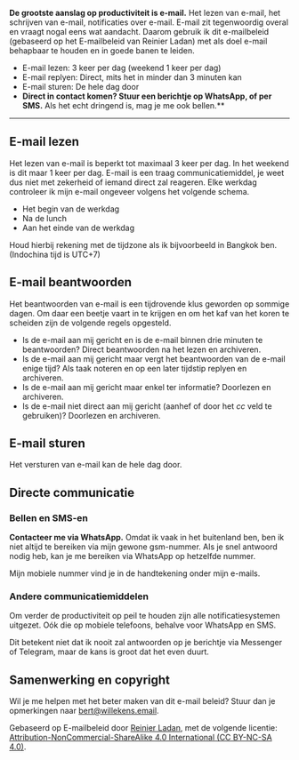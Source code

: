 **De grootste aanslag op productiviteit is e-mail.** Het lezen van e-mail, het schrijven van e-mail, notificaties over e-mail. E-mail zit tegenwoordig overal en vraagt nogal eens wat aandacht. Daarom gebruik ik dit e-mailbeleid (gebaseerd op het E-mailbeleid van Reinier Ladan) met als doel e-mail behapbaar te houden en in goede banen te leiden.

- E-mail lezen: 3 keer per dag (weekend 1 keer per dag)
- E-mail replyen: Direct, mits het in minder dan 3 minuten kan
- E-mail sturen: De hele dag door
- **Direct in contact komen? Stuur een berichtje op WhatsApp, of per SMS.** Als het echt dringend is, mag je me ook bellen.\*\*

---

## E-mail lezen

Het lezen van e-mail is beperkt tot maximaal 3 keer per dag. In het weekend is dit maar 1 keer per dag. E-mail is een traag communicatiemiddel, je weet dus niet met zekerheid of iemand direct zal reageren. Elke werkdag controleer ik mijn e-mail ongeveer volgens het volgende schema.

- Het begin van de werkdag
- Na de lunch
- Aan het einde van de werkdag

Houd hierbij rekening met de tijdzone als ik bijvoorbeeld in Bangkok ben. (Indochina tijd is UTC+7)

## E-mail beantwoorden

Het beantwoorden van e-mail is een tijdrovende klus geworden op sommige dagen. Om daar een beetje vaart in te krijgen en om het kaf van het koren te scheiden zijn de volgende regels opgesteld.

- Is de e-mail aan mij gericht en is de e-mail binnen drie minuten te beantwoorden? Direct beantwoorden na het lezen en archiveren.
- Is de e-mail aan mij gericht maar vergt het beantwoorden van de e-mail enige tijd? Als taak noteren en op een later tijdstip replyen en archiveren.
- Is de e-mail aan mij gericht maar enkel ter informatie? Doorlezen en archiveren.
- Is de e-mail niet direct aan mij gericht (aanhef of door het _cc_ veld te gebruiken)? Doorlezen en archiveren.

## E-mail sturen

Het versturen van e-mail kan de hele dag door.

## Directe communicatie

### Bellen en SMS-en

**Contacteer me via WhatsApp.** Omdat ik vaak in het buitenland ben, ben ik niet altijd te bereiken via mijn gewone gsm-nummer. Als je snel antwoord nodig heb, kan je me bereiken via WhatsApp op hetzelfde nummer.

Mijn mobiele nummer vind je in de handtekening onder mijn e-mails.

### Andere communicatiemiddelen

Om verder de productiviteit op peil te houden zijn alle notificatiesystemen uitgezet. Oók die op mobiele telefoons, behalve voor WhatsApp en SMS.

Dit betekent niet dat ik nooit zal antwoorden op je berichtje via Messenger of Telegram, maar de kans is groot dat het even duurt.

## Samenwerking en copyright

Wil je me helpen met het beter maken van dit e-mail beleid? Stuur dan je opmerkingen naar bert@willekens.email.

Gebaseerd op E-mailbeleid door <a href="https://reinierladan.nl" rel="cc:attributionURL">Reinier Ladan</a>, met de volgende licentie: <a rel="license" href="https://creativecommons.org/licenses/by-nc-sa/4.0/">Attribution-NonCommercial-ShareAlike 4.0 International (CC BY-NC-SA 4.0)</a>.
